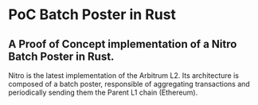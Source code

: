 # PoC Batch Poster in Rust

## A Proof of Concept implementation of a Nitro Batch Poster in Rust.

Nitro is the latest implementation of the Arbitrum L2. Its architecture is composed of a batch poster, responsible of aggregating transactions and periodically sending them the Parent L1 chain (Ethereum).
